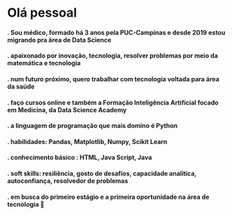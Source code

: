 # Olá pessoal

#### . Sou médico, formado há 3 anos pela PUC-Campinas e desde 2019 estou migrando pra área de Data Science
#### . apaixonado por inovação, tecnologia, resolver problemas por meio da matemática e tecnologia
#### . num futuro próximo, quero trabalhar com tecnologia voltada para área da saúde 
#### . faço cursos online e também a Formação Inteligência Artificial focado em Medicina, da Data Science Academy
#### . a linguagem de programação que mais domino é Python
#### . habilidades: Pandas, Matplotlib, Numpy, Scikit Learn
#### . conhecimento básico : HTML, Java Script, Java
#### . soft skills: resiliência, gosto de desafios, capacidade analítica, autoconfiança, resolvedor de problemas
#### . em busca do primeiro estágio e a primeira oportunidade na área de tecnologia 🤗


<!--
**paulobonfim/paulobonfim** is a ✨ _special_ ✨ repository because its `README.md` (this file) appears on your GitHub profile.

Here are some ideas to get you started:

# 🔭 I’m currently working on ...
- 🌱 I’m currently learning ...
- 👯 I’m looking to collaborate on ...
- 🤔 I’m looking for help with ...
- 💬 Ask me about ...
- 📫 How to reach me: ...
- 😄 Pronouns: ...
- ⚡ Fun fact: ...
-->
